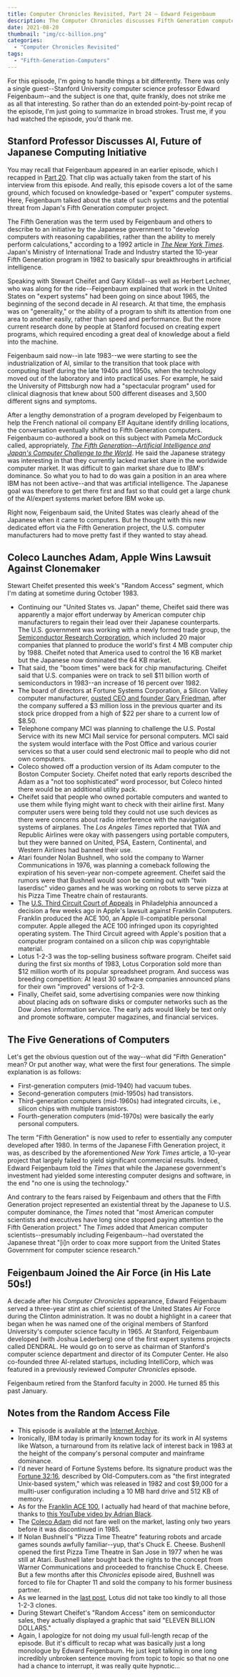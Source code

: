 ```yaml
---
title: Computer Chronicles Revisited, Part 24 — Edward Feigenbaum
description: The Computer Chronicles discusses Fifth Generation computers.
date: 2021-08-20
thumbnail: "img/cc-billion.png"
categories:
  - "Computer Chronicles Revisited"
tags:
  - "Fifth-Generation-Computers"
---
```


For this episode, I'm going to handle things a bit differently. There was only a single guest--Stanford University computer science professor Edward Feigenbaum--and the subject is one that, quite frankly, does not strike me as all that interesting. So rather than do an extended point-by-point recap of the episode, I'm just going to summarize in broad strokes. Trust me, if you had watched the episode, you'd thank me.

## Stanford Professor Discusses AI, Future of Japanese Computing Initiative

You may recall that Feigenbaum appeared in an earlier episode, which I recapped in [Part 20](https://smoliva.blog/post/computer-chronicles-revisited-020-expert-ease-kee-system/). That clip was actually taken from the start of his interview from this episode. And really, this episode covers a lot of the same ground, which focused on knowledge-based or "expert" computer systems. Here, Feigenbaum talked about the state of such systems and the potential threat from Japan's Fifth Generation computer project.

The Fifth Generation was the term used by Feigenbaum and others to describe to an initiative by the Japanese government to "develop computers with reasoning capabilities, rather than the ability to merely perform calculations," according to a 1992 article in [*The New York Times*](https://www.nytimes.com/1992/06/05/business/fifth-generation-became-japan-s-lost-generation.html). Japan's Ministry of International Trade and Industry started the 10-year Fifth Generation program in 1982 to basically spur breakthroughs in artificial intelligence. 

Speaking with Stewart Cheifet and Gary Kildall--as well as Herbert Lechner, who was along for the ride--Feigenbaum explained that work in the United States on "expert systems" had been going on since about 1965, the beginning of the second decade in AI research. At that time, the emphasis was on "generality," or the ability of a program to shift its attention from one area to another easily, rather than speed and performance. But the more current research done by people at Stanford focused on creating expert programs, which required encoding a great deal of knowledge about a field into the machine. 

Feigenbaum said now--in late 1983--we were starting to see the industrialization of AI, similar to the transition that took place with computing itself during the late 1940s and 1950s, when the technology moved out of the laboratory and into practical uses. For example, he said the University of Pittsburgh now had a "spectacular program" used for clinical diagnosis that knew about 500 different diseases and 3,500 different signs and symptoms. 

After a lengthy demonstration of a program developed by Feigenbaum to help the French national oil company Elf Aquitane identify drilling locations, the conversation eventually shifted to Fifth Generation computers. Feigenbaum co-authored a book on this subject with Pamela McCorduck called, appropriately, [*The Fifth Generation--Artificial Intelligence and Japan's Computer Challenge to the World*](https://www.goodreads.com/book/show/2141713.The_Fifth_Generation). He said the Japanese strategy was interesting in that they currently lacked market share in the worldwide computer market. It was difficult to gain market share due to IBM's dominance. So what you to had to do was gain a position in an area where IBM has not been active--and that was artificial intelligence. The Japanese goal was therefore to get there first and fast so that could get a large chunk of the AI/expert systems market before IBM woke up.

Right now, Feigenbaum said, the United States was clearly ahead of the Japanese when it came to computers. But he thought with this new dedicated effort via the Fifth Generation project, the U.S. computer manufacturers had to move pretty fast if they wanted to stay ahead.

## Coleco Launches Adam, Apple Wins Lawsuit Against Clonemaker

Stewart Cheifet presented this week's "Random Access" segment, which I'm dating at sometime during October 1983. 

+ Continuing our "United States vs. Japan" theme, Cheifet said there was apparently a major effort underway by American computer chip manufacturers to regain their lead over their Japanese counterparts. The U.S. government was working with a newly formed trade group, the [Semiconductor Research Corporation](https://www.src.org/), which included 20 major companies that planned to produce the world's first 4 MB computer chip by 1988. Cheifet noted that America used to control the 16 KB market but the Japanese now dominated the 64 KB market.
+ That said, the "boom times" were back for chip manufacturing. Cheifet said that U.S. companies were on track to sell $11 billion worth of semiconductors in 1983--an increase of 16 percent over 1982.
+ The board of directors at Fortune Systems Corporation, a Silicon Valley computer manufacturer, [ousted CEO and founder Gary Friedman](https://www.nytimes.com/1983/10/06/business/fortune-systems-ousts-head.html), after the company suffered a $3 million loss in the previous quarter and its stock price dropped from a high of $22 per share to a current low of $8.50.
+ Telephone company MCI was planning to challenge the U.S. Postal Service with its new MCI Mail service for personal computers. MCI said the system would interface with the Post Office and various courier services so that a user could send electronic mail to people who did not own computers.
+ Coleco showed off a production version of its Adam computer to the Boston Computer Society. Cheifet noted that early reports described the Adam as a "not too sophisticated" word processor, but Coleco hinted there would be an additional utility pack.
+ Cheifet said that people who owned portable computers and wanted to use them while flying might want to check with their airline first. Many computer users were being told they could not use such devices as there were concerns about radio interference with the navigation systems of airplanes. The *Los Angeles Times* reported that TWA and Republic Airlines were okay with passengers using portable computers, but they were banned on United, PSA, Eastern, Continental, and Western Airlines had banned their use.
+ Atari founder Nolan Bushnell, who sold the company to Warner Communications in 1976, was planning a comeback following the expiration of his seven-year non-compete agreement. Cheifet said the rumors were that Bushnell would soon be coming out with "twin laserdisc" video games and he was working on robots to serve pizza at his Pizza Time Theatre chain of restaurants.
+ The [U.S. Third Circuit Court of Appeals](https://scholar.google.com/scholar_case?case=10063204125696546680) in Philadelphia announced a decision a few weeks ago in Apple's lawsuit against Franklin Computers. Franklin produced the ACE 100, an Apple II-compatible personal computer. Apple alleged the ACE 100 infringed upon its copyrighted operating system. The Third Circuit agreed with Apple's position that a computer program contained on a silicon chip was copyrightable material.
+ Lotus 1-2-3 was the top-selling business software program. Cheifet said during the first six months of 1983, Lotus Corporation sold more than $12 million worth of its popular spreadsheet program. And success was breeding competition: At least 30 software companies announced plans for their own "improved" versions of 1-2-3. 
+ Finally, Cheifet said, some advertising companies were now thinking about placing ads on software disks or computer networks such as the Dow Jones information service. The early ads would likely be text only and promote software, computer magazines, and financial services.

## The Five Generations of Computers

Let's get the obvious question out of the way--what did "Fifth Generation" mean? Or put another way, what were the first four generations. The simple explanation is as follows:

+ First-generation computers (mid-1940) had vacuum tubes.
+ Second-generation computers (mid-1950s) had transistors.
+ Third-generation computers (mid-1960s) had integrated circuits, i.e., silicon chips with multiple transistors.
+ Fourth-generation computers (mid-1970s) were basically the early personal computers.

The term "Fifth Generation" is now used to refer to essentially any computer developed after 1980. In terms of the Japanese Fifth Generation project, it was, as described by the aforementioned *New York Times* article, a 10-year project that largely failed to yield significant commercial results. Indeed, Edward Feigenbaum told the *Times* that while the Japanese government's investment had yielded some interesting computer designs and software, in the end "no one is using the technology." 

And contrary to the fears raised by Feigenbaum and others that the Fifth Generation project represented an existential threat by the Japanese to U.S. computer dominance, the *Times* noted that "most American computer scientists and executives have long since stopped paying attention to the Fifth Generation project." The *Times* added that American computer scientists--presumably including Feigenbaum--had overstated the Japanese threat "[i]n order to coax more support from the United States Government for computer science research."

## Feigenbaum Joined the Air Force (in His Late 50s!)

A decade after his *Computer Chronicles* appearance, Edward Feigenbaum served a three-year stint as chief scientist of the United States Air Force during the Clinton administration. It was no doubt a highlight in a career that began when he was named one of the original members of Stanford University's computer science faculty in 1965. At Stanford, Feigenbaum developed (with Joshua Lederberg) one of the first expert systems projects called DENDRAL. He would go on to serve as chairman of Stanford's computer science department and director of its Computer Center. He also co-founded three AI-related startups, including IntelliCorp, which was featured in a previously reviewed *Computer Chronicles* episode. 

Feigenbaum retired from the Stanford faculty in 2000. He turned 85 this past January.

## Notes from the Random Access File

+ This episode is available at the [Internet Archive](https://archive.org/details/FifthGen1984).
+ Ironically, IBM today is primarily known today for its work in AI systems like Watson, a turnaround from its relative lack of interest back in 1983 at the height of the company's personal computer and mainframe dominance.
+ I'd never heard of Fortune Systems before. Its signature product was the [Fortune 32:16](https://www.old-computers.com/museum/computer.asp?c=767&st=1), described by Old-Computers.com as "the first integrated Unix-based system," which was released in 1982 and cost $9,000 for a mullti-user configuration including a 10 MB hard drive and 512 KB of memory.
+ As for the [Franklin ACE 100](https://www.old-computers.com/museum/computer.asp?c=767&st=1), I actually had heard of that machine before, thanks to [this YouTube video by Adrian Black](https://www.youtube.com/watch?v=v3-93YjJDPk). 
+ The [Coleco Adam](https://www.old-computers.com/museum/computer.asp?st=1&c=57) did not fare well on the market, lasting only two years before it was discontinued in 1985.
+ If Nolan Bushnell's "Pizza Time Theatre" featuring robots and arcade games sounds awfully familiar--yup, that's Chuck E. Cheese. Bushenll opened the first Pizza Time Theatre in San Jose in 1977 when he was still at Atari. Bushnell later bought back the rights to the concept from Warner Communications and proceeded to franchise Chuck E. Cheese. But a few months after this *Chronicles* episode aired, Bushnell was forced to file for Chapter 11 and sold the company to his former business partner.
+ As we learned in the [last post](https://smoliva.blog/post/computer-chronicles-revisited-023-steve-wozniak-adam-osborne-lore-harp-gene-amdahl/#adam-osborne-1939---2003), Lotus did not take too kindly to all those 1-2-3 clones.
+ During Stewart Cheifet's "Random Access" item on semiconductor sales, they actually displayed a graphic that said "ELEVEN BILLION DOLLARS." 
+ Again, I apologize for not doing my usual full-length recap of the episode. But it's difficult to recap what was basically just a long monologue by Edward Feigenbaum. He just kept talking in one long incredibly unbroken sentence moving from topic to topic so that no one had a chance to interrupt, it was really quite hypnotic...
